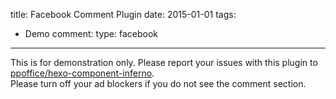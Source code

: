 title: Facebook Comment Plugin
date: 2015-01-01
tags:
- Demo
comment:
    type: facebook
---

<div class="notification is-warning is-size-6">
This is for demonstration only.
Please report your issues with this plugin to 
<a href="https://github.com/ppoffice/hexo-component-inferno">ppoffice/hexo-component-inferno</a>.
</div>

<div class="notification is-info is-size-6">
Please turn off your ad blockers if you do not see the comment section.
</div>
